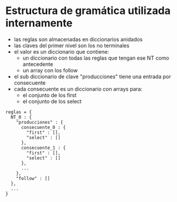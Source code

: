 # Estructura de gramática utilizada internamente

* las reglas son almacenadas en diccionarios anidados
* las claves del primer nivel son los no terminales
* el valor es un diccionario que contiene:
    * un diccionario con todas las reglas que tengan ese NT como antecedente
    * un array con los follow
* el sub diccionario de clave "producciones" tiene una entrada por consecuente
* cada consecuente es un diccionario con arrays para:
    * el conjunto de los first
    * el conjunto de los select


```
reglas = {
  NT_0 : {
    "producciones" : {
      consecuente_0 : {
        "first" : [],
        "select" : []
      },
      consecuente_1 : {
        "first" : [],
        "select" : []
      },
      ...
    },
    "follow" : []
  },
  ...
}
```
